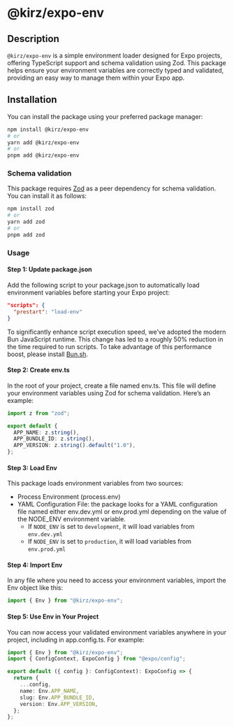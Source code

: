 # @kirz/expo-env

## Description

`@kirz/expo-env` is a simple environment loader designed for Expo projects, offering TypeScript support and schema validation using Zod. This package helps ensure your environment variables are correctly typed and validated, providing an easy way to manage them within your Expo app.

## Installation

You can install the package using your preferred package manager:
```bash
npm install @kirz/expo-env
# or
yarn add @kirz/expo-env
# or
pnpm add @kirz/expo-env
```


### Schema validation
This package requires [Zod](https://www.npmjs.com/package/zod) as a peer dependency for schema validation. You can install it as follows:
```bash
npm install zod
# or
yarn add zod
# or
pnpm add zod
```

### Usage
#### Step 1: Update package.json
Add the following script to your package.json to automatically load environment variables before starting your Expo project:
```json
"scripts": {
  "prestart": "load-env"
}
```

To significantly enhance script execution speed, we’ve adopted the modern Bun JavaScript runtime. This change has led to a roughly 50% reduction in the time required to run scripts. To take advantage of this performance boost, please install [Bun.sh](https://bun.sh/).

#### Step 2: Create env.ts
In the root of your project, create a file named env.ts. This file will define your environment variables using Zod for schema validation. Here’s an example:
```typescript
import z from "zod";

export default {
  APP_NAME: z.string(),
  APP_BUNDLE_ID: z.string(),
  APP_VERSION: z.string().default("1.0"),
};
```

#### Step 3: Load Env
This package loads environment variables from two sources:
- Process Environment (process.env)
- YAML Configuration File: the package looks for a YAML configuration file named either env.dev.yml or env.prod.yml depending on the value of the NODE_ENV environment variable.
  -	If `NODE_ENV` is set to `development`, it will load variables from `env.dev.yml`
  - If `NODE_ENV` is set to `production`, it will load variables from `env.prod.yml`

#### Step 4: Import Env
In any file where you need to access your environment variables, import the Env object like this:
```typescript
import { Env } from "@kirz/expo-env";
```

#### Step 5: Use Env in Your Project
You can now access your validated environment variables anywhere in your project, including in app.config.ts. For example:
```typescript
import { Env } from "@kirz/expo-env";
import { ConfigContext, ExpoConfig } from "@expo/config";

export default ({ config }: ConfigContext): ExpoConfig => {
  return {
    ...config,
    name: Env.APP_NAME,
    slug: Env.APP_BUNDLE_ID,
    version: Env.APP_VERSION,
  };
};
```